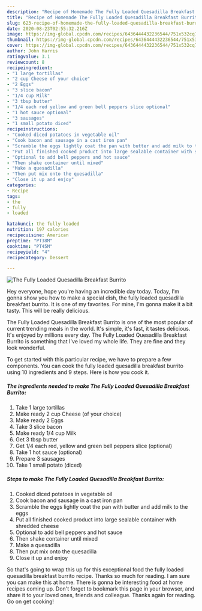 ```yaml
---
description: "Recipe of Homemade The Fully Loaded Quesadilla Breakfast Burrito"
title: "Recipe of Homemade The Fully Loaded Quesadilla Breakfast Burrito"
slug: 623-recipe-of-homemade-the-fully-loaded-quesadilla-breakfast-burrito
date: 2020-08-23T02:55:32.216Z
image: https://img-global.cpcdn.com/recipes/6436444432236544/751x532cq70/the-fully-loaded-quesadilla-breakfast-burrito-recipe-main-photo.jpg
thumbnail: https://img-global.cpcdn.com/recipes/6436444432236544/751x532cq70/the-fully-loaded-quesadilla-breakfast-burrito-recipe-main-photo.jpg
cover: https://img-global.cpcdn.com/recipes/6436444432236544/751x532cq70/the-fully-loaded-quesadilla-breakfast-burrito-recipe-main-photo.jpg
author: John Harris
ratingvalue: 3.1
reviewcount: 8
recipeingredient:
- "1 large tortillas"
- "2 cup Cheese of your choice"
- "2 Eggs"
- "3 slice bacon"
- "1/4 cup Milk"
- "3 tbsp butter"
- "1/4 each red yellow and green bell peppers slice optional"
- "1 hot sauce optional"
- "3 sausages"
- "1 small potato diced"
recipeinstructions:
- "Cooked diced potatoes in vegetable oil"
- "Cook bacon and sausage in a cast iron pan"
- "Scramble the eggs lightly coat the pan with butter and add milk to the eggs"
- "Put all finished cooked product into large sealable container with shredded cheese"
- "Optional to add bell peppers and hot sauce"
- "Then shake container until mixed"
- "Make a quesadilla"
- "Then put mix onto the quesadilla"
- "Close it up and enjoy"
categories:
- Recipe
tags:
- the
- fully
- loaded

katakunci: the fully loaded 
nutrition: 197 calories
recipecuisine: American
preptime: "PT38M"
cooktime: "PT45M"
recipeyield: "4"
recipecategory: Dessert

---
```



![The Fully Loaded Quesadilla Breakfast Burrito](https://img-global.cpcdn.com/recipes/6436444432236544/751x532cq70/the-fully-loaded-quesadilla-breakfast-burrito-recipe-main-photo.jpg)

Hey everyone, hope you're having an incredible day today. Today, I'm gonna show you how to make a special dish, the fully loaded quesadilla breakfast burrito. It is one of my favorites. For mine, I'm gonna make it a bit tasty. This will be really delicious.



The Fully Loaded Quesadilla Breakfast Burrito is one of the most popular of current trending meals in the world. It's simple, it's fast, it tastes delicious. It's enjoyed by millions every day. The Fully Loaded Quesadilla Breakfast Burrito is something that I've loved my whole life. They are fine and they look wonderful.


To get started with this particular recipe, we have to prepare a few components. You can cook the fully loaded quesadilla breakfast burrito using 10 ingredients and 9 steps. Here is how you cook it.

<!--inarticleads1-->

##### The ingredients needed to make The Fully Loaded Quesadilla Breakfast Burrito:

1. Take 1 large tortillas
1. Make ready 2 cup Cheese (of your choice)
1. Make ready 2 Eggs
1. Take 3 slice bacon
1. Make ready 1/4 cup Milk
1. Get 3 tbsp butter
1. Get 1/4 each red, yellow and green bell peppers slice (optional)
1. Take 1 hot sauce (optional)
1. Prepare 3 sausages
1. Take 1 small potato (diced)




<!--inarticleads2-->

##### Steps to make The Fully Loaded Quesadilla Breakfast Burrito:

1. Cooked diced potatoes in vegetable oil
1. Cook bacon and sausage in a cast iron pan
1. Scramble the eggs lightly coat the pan with butter and add milk to the eggs
1. Put all finished cooked product into large sealable container with shredded cheese
1. Optional to add bell peppers and hot sauce
1. Then shake container until mixed
1. Make a quesadilla
1. Then put mix onto the quesadilla
1. Close it up and enjoy




So that's going to wrap this up for this exceptional food the fully loaded quesadilla breakfast burrito recipe. Thanks so much for reading. I am sure you can make this at home. There is gonna be interesting food at home recipes coming up. Don't forget to bookmark this page in your browser, and share it to your loved ones, friends and colleague. Thanks again for reading. Go on get cooking!
